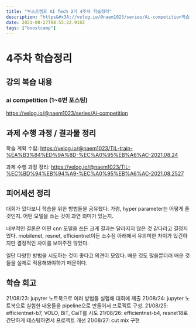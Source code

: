 ```yaml
---
title: "부스트캠프 AI Tech 2기 4주차 학습정리"
description: "https&#x3A;//velog.io/@naem1023/series/Ai-competition학습 계획 수립: https&#x3A;//velog.io/@naem1023/TIL-train-%EA%B3%84%ED%9A%8D-%EC%A0%95%EB%A6%AC-2021.08"
date: 2021-08-27T08:55:22.918Z
tags: ["boostcamp"]
---
```

# 4주차 학습정리
## 강의 복습 내용
### ai competition (1~6번 포스팅)
https://velog.io/@naem1023/series/Ai-competition

## 과제 수행 과정 / 결과물 정리

학습 계획 수립: https://velog.io/@naem1023/TIL-train-%EA%B3%84%ED%9A%8D-%EC%A0%95%EB%A6%AC-2021.08.24


과제 수행 과정 정리: https://velog.io/@naem1023/TIL-%EC%BD%94%EB%94%A9-%EC%A0%95%EB%A6%AC-2021.08.2527


## 피어세션 정리
대회가 있다보니 학습을 위한 방법들을 공유했다. 가령, hyper parameter는 어떻게 줄 것인지. 어떤 모델을 쓰는 것이 과연 의미가 있는지.

내부적인 결론은 어떤 cnn 모델을 쓰든 크게 결과는 달라지지 않은 것 같다라고 결정지었다. mobilenet, resnet, efficientnet이든 소수점 아래에서 유의미한 차이가 있긴하지만 결정적인 차이를 보여주진 않았다.

일단 다양한 방법을 시도하는 것이 좋다고 의견이 모였다. 배운 것도 많을뿐더러 배운 것들을 실제로 적용해봐야하기 때문이다.
 

## 학습 회고
21/08/23: jupyter 노트북으로 여러 방법들 실험해 대회에 제출
21/08/24: jupyter 노트북으로 실험한 내용들을 pipeline으로 만들어서 프로젝트 구성.
21/08/25: efficientnet-b7, VOLO, BiT, CaiT를 시도
21/08/26: efficientnet-b4, resnet18로 간단하게 테스팅하면서 프로젝트 개선
21/08/27: cut mix 구현



